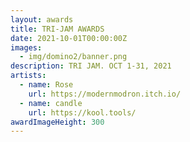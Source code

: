 ```yaml
---
layout: awards
title: TRI-JAM AWARDS
date: 2021-10-01T00:00:00Z
images:
  - img/domino2/banner.png
description: TRI JAM. OCT 1-31, 2021
artists:
  - name: Rose
    url: https://modernmodron.itch.io/
  - name: candle
    url: https://kool.tools/
awardImageHeight: 300
---
```

